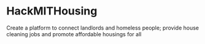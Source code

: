 # HackMITHousing
Create a platform to connect landlords and homeless people; provide house cleaning jobs and promote affordable housings for all
